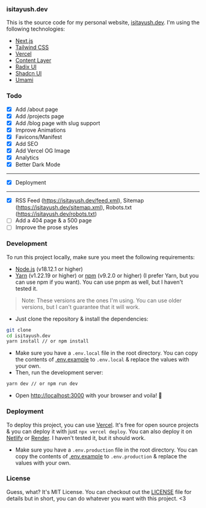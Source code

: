 [LICENSE]: ./LICENSE.md
[.env.example]: ./.env.example
### isitayush.dev

This is the source code for my personal website, [isitayush.dev](https://isitayush.dev). I'm using the following technologies:

  * [Next.js](https://nextjs.org/)
  * [Tailwind CSS](https://tailwindcss.com/)
  * [Vercel](https://vercel.com/)
  * [Content Layer](https://www.contentlayer.dev/)
  * [Radix UI](https://www.radix-ui.com/)
  * [Shadcn UI](https://ui.shadcn.com/)
  * [Umami](https://umami.is/)

### Todo

- [x] Add /about page
- [x] Add /projects page
- [x] Add /blog page with slug support
- [x] Improve Animations
- [x] Favicons/Manifest
- [x] Add SEO
- [X] Add Vercel OG Image
- [x] Analytics
- [x] Better Dark Mode 
---
- [x] Deployment
---
- [x] RSS Feed (https://isitayush.dev/feed.xml), Sitemap (https://isitayush.dev/sitemap.xml), Robots.txt (https://isitayush.dev/robots.txt)
- [ ] Add a 404 page & a 500 page
- [ ] Improve the prose styles

### Development

To run this project locally, make sure you meet the following requirements:

  * [Node.js](https://nodejs.org/en/) (v18.12.1 or higher)
  * [Yarn](https://yarnpkg.com/) (v1.22.19 or higher) or [npm](https://www.npmjs.com/) (v9.2.0 or higher) (I prefer Yarn, but you can use npm if you want). You can use pnpm as well, but I haven't tested it.

> Note: These versions are the ones I'm using. You can use older versions, but I can't guarantee that it will work.
  
- Just clone the repository & install the dependencies:
```bash
git clone
cd isitayush.dev
yarn install // or npm install
```
- Make sure you have a `.env.local` file in the root directory. You can copy the contents of [.env.example] to `.env.local` & replace the values with your own.
- Then, run the development server:
```bash
yarn dev // or npm run dev
```
- Open [http://localhost:3000](http://localhost:3000) with your browser and voila! :tada:


### Deployment

To deploy this project, you can use [Vercel](https://vercel.com/). It's free for open source projects & you can deploy it with just `npx vercel deploy`. You can also deploy it on [Netlify](https://www.netlify.com/) or [Render](https://render.com/). I haven't tested it, but it should work.

- Make sure you have a `.env.production` file in the root directory. You can copy the contents of [.env.example] to `.env.production` & replace the values with your own.

### License

Guess, what? It's MIT License. You can checkout out the [LICENSE] file for details but in short, you can do whatever you want with this project. <3